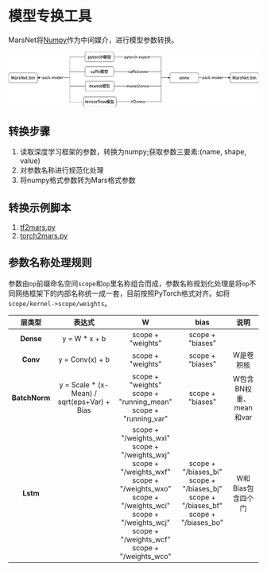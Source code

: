 # 模型专换工具

MarsNet将[Numpy](https://numpy.org/doc/stable/contents.html)作为中间媒介，进行模型参数转换。

<div align="center" style="zoom:100%;"><img src="./model_convert/convert.png"/></div>
<!-- ![marsnet_model_convert](./model_convert/convert.png) -->

## 转换步骤

1. 读取深度学习框架的参数，转换为numpy;获取参数三要素:(name, shape, value)
2. 对参数名称进行规范化处理
3. 将numpy格式参数转为Mars格式参数

## 转换示例脚本

1. [tf2mars.py](./model_convert/tf2mars.md)
2. [torch2mars.py](./model_convert/pytorch2mars.md)

## 参数名称处理规则

参数由`op`前缀命名空间`scope`和`op`里名称组合而成，参数名称规划化处理是将`op`不同网络框架下的内部名称统一成一套，目前按照PyTorch格式对齐。如将`scope/kernel->scope/weights`。

| 层类型 | 表达式 | W | bias | 说明 |
| :------: | :------: | :------: | :------: | :------: |
| **Dense** | y = W * x + b | scope + "weights" | scope + "biases" | |
| **Conv** | y = Conv(x) + b | scope + "weights" | scope + "biases" | W是卷积核 |
| **BatchNorm** | y = Scale * (x-Mean) / sqrt(eps+Var) + Bias | scope + "weights"<br/>scope + "running_mean"<br/>scope + "running_var" | scope + "biases" | W包含BN权重、mean和var |
| **Lstm** | | scope + "/weights_wxi"<br/>scope + "/weights_wxj"<br/>scope + "/weights_wxf"<br/>scope + "/weights_wxo"<br/>scope + "/weights_wci"<br/>scope + "/weights_wcj"<br/>scope + "/weights_wcf"<br/>scope + "/weights_wco" | scope + "/biases_bi"<br/>scope + "/biases_bj"<br/>scope + "/biases_bf"<br/>scope + "/biases_bo" | W和Bias包含四个门 |
